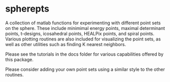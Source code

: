 # spherepts
A collection of matlab functions for experimenting with different point sets on the sphere.  These include 
minimimal energy points, maximal determinant points, t-designs, icosahedral points, HEALPix points, and spiral points.
Various plotting routines are also included for visualizing the point sets, as well as other utilities such
as finding K nearest neighbors. 

Please see the tutorials in the docs folder for various capabilities offered by this package.

Please consider adding your own point sets using a similar style to the other routines.

